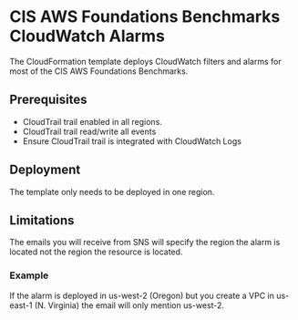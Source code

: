 # CIS AWS Foundations Benchmarks CloudWatch Alarms

The CloudFormation template deploys CloudWatch filters and alarms for most of the CIS AWS Foundations Benchmarks.

## Prerequisites 

* CloudTrail trail enabled in all regions.
* CloudTrail trail read/write all events
* Ensure CloudTrail trail is integrated with CloudWatch Logs

## Deployment

The template only needs to be deployed in one region.

## Limitations

The emails you will receive from SNS will specify the region the alarm is located not the region the resource is located.

### Example

If the alarm is deployed in us-west-2 (Oregon) but you create a VPC in us-east-1 (N. Virginia) the email will only mention us-west-2.